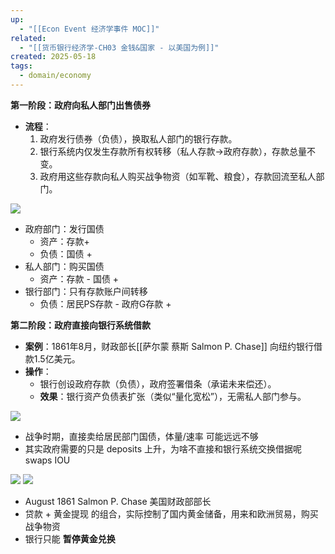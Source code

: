 ```yaml
---
up:
  - "[[Econ Event 经济学事件 MOC]]"
related:
  - "[[货币银行经济学-CH03 金钱&国家 - 以美国为例]]"
created: 2025-05-18
tags:
  - domain/economy
---
```





**第一阶段：政府向私人部门出售债券**

- **流程**：
    1. 政府发行债券（负债），换取私人部门的银行存款。
    2. 银行系统内仅发生存款所有权转移（私人存款→政府存款），存款总量不变。
    3. 政府用这些存款向私人购买战争物资（如军靴、粮食），存款回流至私人部门。

![](https://s1.vika.cn/space/2024/08/10/7519cc7776804119b3913a7c0061eafb)

- 政府部门：发行国债
	- 资产：存款+
	- 负债：国债 +
- 私人部门：购买国债
	- 资产：存款 - 国债 +
- 银行部门：只有存款账户间转移
	- 负债：居民PS存款 -   政府G存款 +



**第二阶段：政府直接向银行系统借款**

- **案例**：1861年8月，财政部长[[萨尔蒙 蔡斯 Salmon P. Chase]] 向纽约银行借款1.5亿美元。
- **操作**：
    - 银行创设政府存款（负债），政府签署借条（承诺未来偿还）。
    - **效果**：银行资产负债表扩张（类似“量化宽松”），无需私人部门参与。

![](https://s1.vika.cn/space/2024/08/10/e236567f6eeb457d986e8f71c53d4b51)

- 战争时期，直接卖给居民部门国债，体量/速率 可能远远不够
- 其实政府需要的只是 deposits 上升，为啥不直接和银行系统交换借据呢 swaps IOU



![](https://s1.vika.cn/space/2024/08/10/25098a0f4e2a4d899ccacd3a849f97cf)
![](https://s1.vika.cn/space/2024/08/10/ed0a375bca1c419dae18d3753c1ec10a)

- August 1861 Salmon P. Chase  美国财政部部长
- 贷款 + 黄金提现 的组合，实际控制了国内黄金储备，用来和欧洲贸易，购买战争物资
- 银行只能 **暂停黄金兑换**